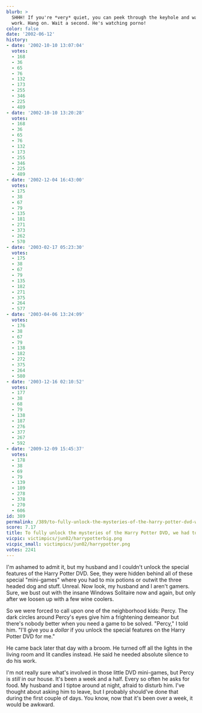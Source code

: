```yaml
---
blurb: >
  SHHH! If you're *very* quiet, you can peek through the keyhole and watch Percy at
  work. Hang on. Wait a second. He's watching porno!
color: false
date: '2002-06-12'
history:
- date: '2002-10-10 13:07:04'
  votes:
  - 168
  - 36
  - 65
  - 76
  - 132
  - 173
  - 255
  - 346
  - 225
  - 489
- date: '2002-10-10 13:20:28'
  votes:
  - 168
  - 36
  - 65
  - 76
  - 132
  - 173
  - 255
  - 346
  - 225
  - 489
- date: '2002-12-04 16:43:00'
  votes:
  - 175
  - 38
  - 67
  - 79
  - 135
  - 181
  - 271
  - 373
  - 262
  - 570
- date: '2003-02-17 05:23:30'
  votes:
  - 175
  - 38
  - 67
  - 79
  - 135
  - 182
  - 271
  - 375
  - 264
  - 577
- date: '2003-04-06 13:24:09'
  votes:
  - 176
  - 38
  - 67
  - 79
  - 138
  - 182
  - 272
  - 375
  - 264
  - 580
- date: '2003-12-16 02:10:52'
  votes:
  - 177
  - 38
  - 68
  - 79
  - 138
  - 187
  - 276
  - 377
  - 267
  - 592
- date: '2009-12-09 15:45:37'
  votes:
  - 178
  - 38
  - 69
  - 79
  - 139
  - 189
  - 278
  - 378
  - 270
  - 606
id: 389
permalink: /389/to-fully-unlock-the-mysteries-of-the-harry-potter-dvd-we-had-to-call-in-percy/
score: 7.17
title: To fully unlock the mysteries of the Harry Potter DVD, we had to call in Percy
vicpic: victimpics/jun02/harrypotterbig.png
vicpic_small: victimpics/jun02/harrypotter.png
votes: 2241
---
```


I'm ashamed to admit it, but my husband and I couldn't unlock the
special features of the Harry Potter DVD. See, they were hidden behind
all of these special "mini-games" where you had to mix potions or outwit
the three headed dog and stuff. Unreal. Now look, my husband and I
aren't gamers. Sure, we bust out with the insane Windows Solitaire now
and again, but only after we loosen up with a few wine coolers.

So we were forced to call upon one of the neighborhood kids: Percy. The
dark circles around Percy's eyes give him a frightening demeanor but
there's nobody better when you need a game to be solved. "Percy," I told
him. "I'll give you a *dollar* if you unlock the special features on the
Harry Potter DVD for me."

He came back later that day with a broom. He turned off all the lights
in the living room and lit candles instead. He said he needed absolute
silence to do his work.

I'm not really sure what's involved in those little DVD mini-games, but
Percy is *still* in our house. It's been a week and a half. Every so
often he asks for food. My husband and I tiptoe around at night, afraid
to disturb him. I've thought about asking him to leave, but I probably
should've done that during the first couple of days. You know, now that
it's been over a week, it would be awkward.